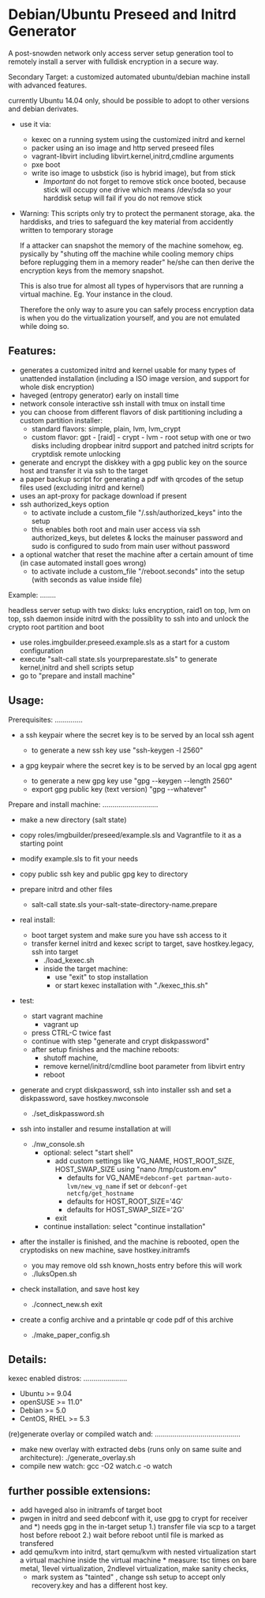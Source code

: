 Debian/Ubuntu Preseed and Initrd Generator
==========================================

 A post-snowden network only access server setup generation tool
 to remotely install a server with fulldisk encryption in a secure way.

 Secondary Target: a customized automated ubuntu/debian machine install with advanced features.

 currently Ubuntu 14.04 only, should be possible to adopt to other versions and debian derivates.

 * use it via:
   * kexec on a running system using the customized initrd and kernel
   * packer using an iso image and http served preseed files
   * vagrant-libvirt including libvirt.kernel,initrd,cmdline arguments
   * pxe boot
   * write iso image to usbstick (iso is hybrid image), but from stick
     * *Important* do not forget to remove stick once booted, because stick will occupy one drive
       which means /dev/sda so your harddisk setup will fail if you do not remove stick

 * Warning:
   This scripts only try to protect the permanent storage, aka. the harddisks, 
   and tries to safeguard the key material from accidently written to temporary storage

   If a attacker can snapshot the memory of the machine somehow, eg. pysically by
   "shuting off the machine while cooling memory chips before replugging them in a memory reader"
   he/she can then derive the encryption keys from the memory snapshot.

   This is also true for almost all types of hypervisors that are running a virtual machine.
   Eg. Your instance in the cloud.

   Therefore the only way to asure you can safely process encryption data is when you do the virtualization yourself,
   and you are not emulated while doing so.

Features:
---------
 * generates a customized initrd and kernel usable for many types of unattended installation
   (including a ISO image version, and support for whole disk encryption)
 * haveged (entropy generator) early on install time
 * network console interactive ssh install with tmux on install time
 * you can choose from different flavors of disk partitioning including a custom partition installer:
   * standard flavors: simple, plain, lvm, lvm_crypt
   * custom flavor: gpt - [raid] - crypt - lvm - root setup with one or two disks
       including dropbear initrd support and patched initrd scripts for cryptdisk remote unlocking
 * generate and encrypt the diskkey with a gpg public key on the source host and transfer it via ssh to the target
 * a paper backup script for generating a pdf with qrcodes of the setup files used (excluding initrd and kernel)
 * uses an apt-proxy for package download if present
 * ssh authorized_keys option
   * to activate include a custom_file "/.ssh/authorized_keys" into the setup
   * this enables both root and main user access via ssh authorized_keys, 
     but deletes & locks the mainuser password
     and sudo is configured to sudo from main user without password
 * a optional watcher that reset the machine after a certain amount of time (in case automated install goes wrong)
   * to activate include a custom_file "/reboot.seconds" into the setup (with seconds as value inside file)

Example:
........

headless server setup with two disks:  luks encryption, raid1 on top, lvm on top,
  ssh daemon inside initrd with the possiblity to ssh into and unlock the crypto root partition and boot

 * use roles.imgbuilder.preseed.example.sls as a start for a custom configuration
 * execute "salt-call state.sls yourpreparestate.sls" to generate kernel,initrd and shell scripts setup
 * go to "prepare and install machine"

Usage:
------

Prerequisites:
..............

 * a ssh keypair where the secret key is to be served by an local ssh agent
   * to generate a new ssh key use "ssh-keygen -l 2560"

 * a gpg keypair where the secret key is to be served by an local gpg agent
   * to generate a new gpg key use "gpg --keygen --length 2560"
   * export gpg public key (text version) "gpg --whatever"


Prepare and install machine:
............................

 * make a new directory (salt state)
  * copy roles/imgbuilder/preseed/example.sls and Vagrantfile to it as a starting point
  * modify example.sls to fit your needs
  * copy public ssh key and public gpg key to directory

 * prepare initrd and other files
   * salt-call state.sls your-salt-state-directory-name.prepare

 * real install:
   * boot target system and make sure you have ssh access to it
   * transfer kernel initrd and kexec script to target, save hostkey.legacy, ssh into target
     * ./load_kexec.sh
     * inside the target machine:
       * use "exit" to stop installation
       * or start kexec installation with "./kexec_this.sh"

 * test:
   * start vagrant machine
     * vagrant up
   * press CTRL-C twice fast
   * continue with step "generate and crypt diskpassword"
   * after setup finishes and the machine reboots:
     * shutoff machine, 
     * remove kernel/initrd/cmdline boot parameter from libvirt entry
     * reboot

 * generate and crypt diskpassword, ssh into installer ssh and set a diskpassword, save hostkey.nwconsole
   * ./set_diskpassword.sh

 * ssh into installer and resume installation at will
   * ./nw_console.sh
     * optional: select "start shell"
       * add custom settings like VG_NAME, HOST_ROOT_SIZE, HOST_SWAP_SIZE using "nano /tmp/custom.env"
         * defaults for VG_NAME=`debconf-get partman-auto-lvm/new_vg_name` if set or `debconf-get netcfg/get_hostname`
         * defaults for HOST_ROOT_SIZE='4G'
         * defaults for HOST_SWAP_SIZE='2G'
       * exit
     * continue installation: select "continue installation"

 * after the installer is finished, and the machine is rebooted, open the cryptodisks on new machine, save hostkey.initramfs
   * you may remove old ssh known_hosts entry before this will work
   * ./luksOpen.sh

 * check installation, and save host key
   * ./connect_new.sh exit

 * create a config archive and a printable qr code pdf of this archive
   * ./make_paper_config.sh


Details:
--------

kexec enabled distros:
......................
 * Ubuntu   >= 9.04
 * openSUSE >= 11.0"
 * Debian   >= 5.0
 * CentOS,
   RHEL     >= 5.3

(re)generate overlay or compiled watch and:
...........................................
 * make new overlay with extracted debs (runs only on same suite and architecture): ./generate_overlay.sh
 * compile new watch: gcc -O2 watch.c -o watch

further possible extensions:
----------------------------

   * add haveged also in initramfs of target boot
   * pwgen in initrd and seed debconf with it, use gpg to crypt for receiver and 
      *) needs gpg in the in-target setup
      1.) transfer file via scp to a target host before reboot
      2.) wait before reboot until file is marked as transfered
   * add qemu/kvm into initrd, start qemu/kvm with nested virtualization start a virtual machine inside the virtual machine
    * measure: tsc times on bare metal, 1level virtualization, 2ndlevel virtualization, make sanity checks,
      * mark system as "tainted" , change ssh setup to accept only recovery.key and has a different host key.

